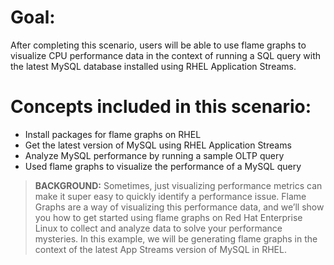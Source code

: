 # Goal:
After completing this scenario, users will be able to use flame graphs to visualize CPU performance data in the context of running a SQL query with the latest MySQL database installed using RHEL Application Streams. 

# Concepts included in this scenario:
* Install packages for flame graphs on RHEL
* Get the latest version of MySQL using RHEL Application Streams 
* Analyze MySQL performance by running a sample OLTP query  
* Used flame graphs to visualize the performance of a MySQL query

>**BACKGROUND:** Sometimes, just visualizing performance metrics can make it super easy to quickly identify a performance issue. Flame Graphs are a way of visualizing this performance data, and we’ll show you how to get started using flame graphs on Red Hat Enterprise Linux to collect and analyze data to solve your performance mysteries. In this example, we will be generating flame graphs in the context of the latest App Streams version of MySQL in RHEL.
